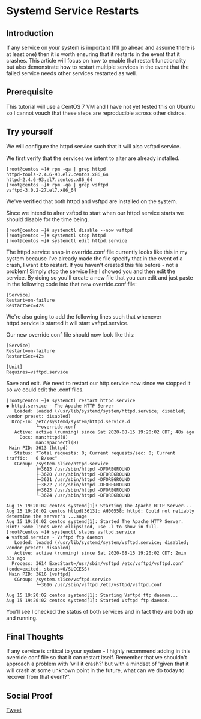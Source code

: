 # Systemd Service Restarts

## Introduction

If any service on your system is important (I'll go ahead and assume there is at least one) then it is worth ensuring that it restarts in the event that it crashes. This article will focus on how to enable that restart functionality but also demonstrate how to restart multiple services in the event that the failed service needs other services restarted as well.

## Prerequisite

This tutorial will use a CentOS 7 VM and I have not yet tested this on Ubuntu so I cannot vouch that these steps are reproducible across other distros. 

## Try yourself

We will configure the httpd service such that it will also vsftpd service.

We first verify that the services we intent to alter are already installed.

```
[root@centos ~]# rpm -qa | grep httpd
httpd-tools-2.4.6-93.el7.centos.x86_64
httpd-2.4.6-93.el7.centos.x86_64
[root@centos ~]# rpm -qa | grep vsftpd
vsftpd-3.0.2-27.el7.x86_64
```

We've verified that both httpd and vsftpd are installed on the system. 

Since we intend to alrer vsftpd to start when our httpd service starts we should disable for the time being.

```
[root@centos ~]# systemctl disable --now vsftpd
[root@centos ~]# systemctl stop httpd
[root@centos ~]# systemctl edit httpd.service
```
The httpd.service snap-in override.conf file currently looks like this in my system because I've already made the file specify that in the event of a crash, I want it to restart. If you haven't created this file before - not a problem! Simply stop the service like I showed you and then edit the service. By doing so you'll create a new file that you can edit and just paste in the following code into that new override.conf file:
```
[Service]
Restart=on-failure
RestartSec=42s
```
We're also going to add the following lines such that whenever httpd.service is started it will start vsftpd.service. 

Our new override.conf file should now look like this:

```
[Service]
Restart=on-failure
RestartSec=42s

[Unit]
Requires=vsftpd.service
```

Save and exit. We need to restart our http.service now since we stopped it so we could edit the .conf files. 

```
[root@centos ~]# systemctl restart httpd.service
● httpd.service - The Apache HTTP Server
   Loaded: loaded (/usr/lib/systemd/system/httpd.service; disabled; vendor preset: disabled)
  Drop-In: /etc/systemd/system/httpd.service.d
           └─override.conf
   Active: active (running) since Sat 2020-08-15 19:20:02 CDT; 48s ago
     Docs: man:httpd(8)
           man:apachectl(8)
 Main PID: 3613 (httpd)
   Status: "Total requests: 0; Current requests/sec: 0; Current traffic:   0 B/sec"
   CGroup: /system.slice/httpd.service
           ├─3613 /usr/sbin/httpd -DFOREGROUND
           ├─3620 /usr/sbin/httpd -DFOREGROUND
           ├─3621 /usr/sbin/httpd -DFOREGROUND
           ├─3622 /usr/sbin/httpd -DFOREGROUND
           ├─3623 /usr/sbin/httpd -DFOREGROUND
           └─3624 /usr/sbin/httpd -DFOREGROUND

Aug 15 19:20:02 centos systemd[1]: Starting The Apache HTTP Server...
Aug 15 19:20:02 centos httpd[3613]: AH00558: httpd: Could not reliably determine the server's ...sage
Aug 15 19:20:02 centos systemd[1]: Started The Apache HTTP Server.
Hint: Some lines were ellipsized, use -l to show in full.
[root@centos ~]# systemctl status vsftpd.service
● vsftpd.service - Vsftpd ftp daemon
   Loaded: loaded (/usr/lib/systemd/system/vsftpd.service; disabled; vendor preset: disabled)
   Active: active (running) since Sat 2020-08-15 19:20:02 CDT; 2min 33s ago
  Process: 3614 ExecStart=/usr/sbin/vsftpd /etc/vsftpd/vsftpd.conf (code=exited, status=0/SUCCESS)
 Main PID: 3616 (vsftpd)
   CGroup: /system.slice/vsftpd.service
           └─3616 /usr/sbin/vsftpd /etc/vsftpd/vsftpd.conf

Aug 15 19:20:02 centos systemd[1]: Starting Vsftpd ftp daemon...
Aug 15 19:20:02 centos systemd[1]: Started Vsftpd ftp daemon.
```
You'll see I checked the status of both services and in fact they are both up and running. 

## Final Thoughts

If any service is critical to your system - I highly recommend adding in this override conf file so that it can restart itself. Remember that we shouldn't approach a problem with 'will it crash?' but with a mindset of 'given that it will crash at some unknown point in the future, what can we do today to recover from that event?".

## Social Proof

[Tweet]()